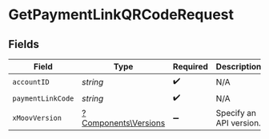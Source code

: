 # GetPaymentLinkQRCodeRequest


## Fields

| Field                                                       | Type                                                        | Required                                                    | Description                                                 | Example                                                     |
| ----------------------------------------------------------- | ----------------------------------------------------------- | ----------------------------------------------------------- | ----------------------------------------------------------- | ----------------------------------------------------------- |
| `accountID`                                                 | *string*                                                    | :heavy_check_mark:                                          | N/A                                                         |                                                             |
| `paymentLinkCode`                                           | *string*                                                    | :heavy_check_mark:                                          | N/A                                                         | uc7ZYKrMhi                                                  |
| `xMoovVersion`                                              | [?Components\Versions](../../Models/Components/Versions.md) | :heavy_minus_sign:                                          | Specify an API version.                                     |                                                             |